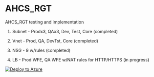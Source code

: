 # AHCS_RGT
AHCS_RGT testing and implementation
1. Subnet - Prodx3, QAx3, Dev, Test, Core (completed)

2. Vnet - Prod, QA, DevTst, Core (completed)

3. NSG - 9 w/rules (completed)

4. LB - Prod WFE, QA WFE w/NAT rules for HTTP/HTTPS (in progress)

[![Deploy to Azure](http://azuredeploy.net/deploybutton.png)](https://azuredeploy.net/)
